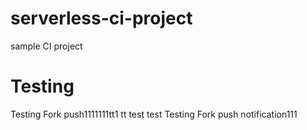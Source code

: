 # serverless-ci-project
sample CI project

# Testing
Testing Fork push1111111tt1
tt
test
test
Testing Fork push notification111
